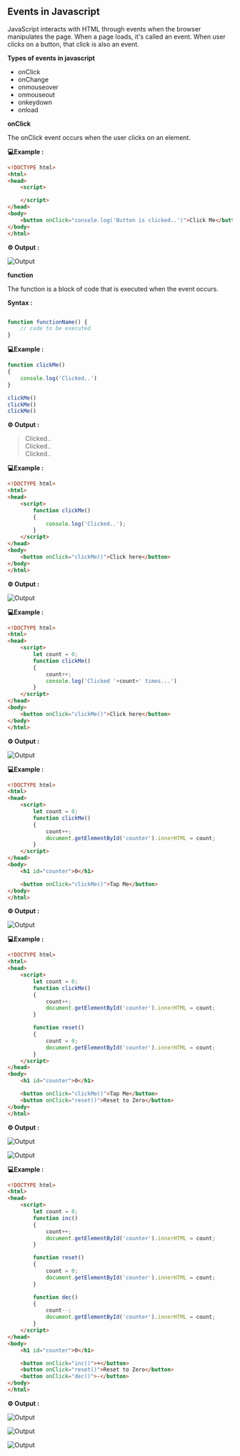 ## Events in Javascript

JavaScript interacts with HTML through events when the browser manipulates the page. When a page loads, it's called an event. When user clicks on a button, that click is also an event.

**Types of events in javascript**

* onClick
* onChange
* onmouseover
* onmouseout
* onkeydown
* onload

**onClick**

The onClick event occurs when the user clicks on an element.

**💻Example :**
```html
<!DOCTYPE html>
<html>
<head>
    <script>

    </script>
</head>
<body>
    <button onClick="console.log('Button is clicked..')">Click Me</button>
</body>
</html>
```
**⚙️ Output :**

![Output](output-1.png)


**function**

The function is a block of code that is executed when the event occurs.

**Syntax :**

```javascript

function functionName() {
    // code to be executed
}

```

**💻Example :**
```javascript
function clickMe()
{
    console.log('Clicked..')
}

clickMe()
clickMe()
clickMe()
```

**⚙️ Output :**

> Clicked..<br>
Clicked..<br>
Clicked..

**💻Example :**
```html
<!DOCTYPE html>
<html>
<head>
    <script>
        function clickMe() 
        {
            console.log('Clicked..');
        }
    </script>
</head>
<body>
    <button onClick="clickMe()">Click here</button>
</body>
</html>
```

**⚙️ Output :**

![Output](output-2.png)


**💻Example :**
```html
<!DOCTYPE html>
<html>
<head>
    <script>
        let count = 0;
        function clickMe() 
        {
            count++;
            console.log('Clicked '+count+' times...')
        }
    </script>
</head>
<body>
    <button onClick="clickMe()">Click here</button>
</body>
</html>
```

**⚙️ Output :**

![Output](output-3.png)

**💻Example :**
```html
<!DOCTYPE html>
<html>
<head>
    <script>
        let count = 0;
        function clickMe() 
        {
            count++;
            document.getElementById('counter').innerHTML = count;
        }
    </script>
</head>
<body>
    <h1 id="counter">0</h1>

    <button onClick="clickMe()">Tap Me</button>
</body>
</html>
```

**⚙️ Output :**

![Output](output-4.png)

**💻Example :**
```html
<!DOCTYPE html>
<html>
<head>
    <script>
        let count = 0;
        function clickMe() 
        {
            count++;
            document.getElementById('counter').innerHTML = count;
        }

        function reset() 
        {
            count = 0;
            document.getElementById('counter').innerHTML = count;
        }
    </script>
</head>
<body>
    <h1 id="counter">0</h1>

    <button onClick="clickMe()">Tap Me</button>
    <button onClick="reset()">Reset to Zero</button>
</body>
</html>
```

**⚙️ Output :**

![Output](output-5.png)

![Output](output-6.png)

**💻Example :**
```html
<!DOCTYPE html>
<html>
<head>
    <script>
        let count = 0;
        function inc()
        {
            count++;
            document.getElementById('counter').innerHTML = count;
        }

        function reset() 
        {
            count = 0;
            document.getElementById('counter').innerHTML = count;
        }

        function dec()
        {
            count--;
            document.getElementById('counter').innerHTML = count;
        }
    </script>
</head>
<body>
    <h1 id="counter">0</h1>

    <button onClick="inc()">+</button>
    <button onClick="reset()">Reset to Zero</button>
    <button onClick="dec()">-</button>
</body>
</html>
```

**⚙️ Output :**

![Output](output-7.png)

![Output](output-8.png)

![Output](output-9.png)
